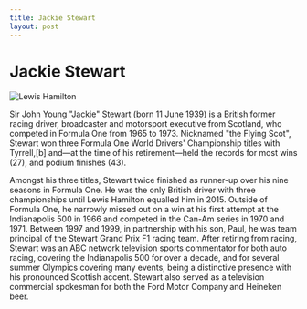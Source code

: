 ```yaml
---
title: Jackie Stewart
layout: post
---
```


# Jackie Stewart

![Lewis Hamilton](https://upload.wikimedia.org/wikipedia/commons/thumb/4/4b/Jackie_Stewart_at_the_2014_WEC_Silverstone_round.jpg/220px-Jackie_Stewart_at_the_2014_WEC_Silverstone_round.jpg)

Sir John Young "Jackie" Stewart (born 11 June 1939) is a British former racing driver, broadcaster and motorsport executive from Scotland, who competed in Formula One from 1965 to 1973. Nicknamed "the Flying Scot", Stewart won three Formula One World Drivers' Championship titles with Tyrrell,[b] and—at the time of his retirement—held the records for most wins (27), and podium finishes (43).


Amongst his three titles, Stewart twice finished as runner-up over his nine seasons in Formula One. He was the only British driver with three championships until Lewis Hamilton equalled him in 2015. Outside of Formula One, he narrowly missed out on a win at his first attempt at the Indianapolis 500 in 1966 and competed in the Can-Am series in 1970 and 1971. Between 1997 and 1999, in partnership with his son, Paul, he was team principal of the Stewart Grand Prix F1 racing team. After retiring from racing, Stewart was an ABC network television sports commentator for both auto racing, covering the Indianapolis 500 for over a decade, and for several summer Olympics covering many events, being a distinctive presence with his pronounced Scottish accent. Stewart also served as a television commercial spokesman for both the Ford Motor Company and Heineken beer.


